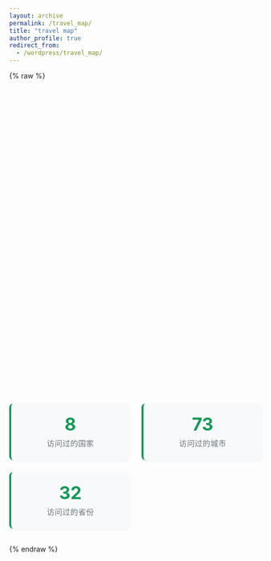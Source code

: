 ```yaml
---
layout: archive
permalink: /travel_map/
title: "travel map"
author_profile: true
redirect_from:
  - /wordpress/travel_map/
---
```


{% raw %}
<div id="map" style="height:600px; width:100%;"></div>

<div class="map-stats">
    <div class="stat-card">
        <div class="stat-number">8</div>
        <div class="stat-label">访问过的国家</div>
    </div>
    <div class="stat-card">
        <div class="stat-number">73</div>
        <div class="stat-label">访问过的城市</div>
    </div>
    <div class="stat-card">
        <div class="stat-number">32</div>
        <div class="stat-label">访问过的省份</div>
    </div>
</div>

<style>
    .map-stats {
        display: grid;
        grid-template-columns: repeat(auto-fit, minmax(200px, 1fr));
        gap: 1.5rem;
        margin: 2rem 0;
    }
    
    .stat-card {
        background: #f8f9fa;
        padding: 1.5rem;
        border-radius: 8px;
        text-align: center;
        border-left: 4px solid #159957;
        box-shadow: 0 2px 6px rgba(0, 0, 0, 0.05);
    }
    
    .stat-number {
        font-size: 2.2rem;
        font-weight: bold;
        color: #159957;
        margin-bottom: 0.5rem;
        line-height: 1;
    }
    
    .stat-label {
        font-size: 0.95rem;
        color: #6c757d;
        text-transform: uppercase;
        letter-spacing: 0.5px;
    }
</style>

<!-- Leaflet CSS -->
<link rel="stylesheet" href="https://unpkg.com/leaflet/dist/leaflet.css" />

<!-- Leaflet JS -->
<script src="https://unpkg.com/leaflet/dist/leaflet.js"></script>

<script>
  document.addEventListener("DOMContentLoaded", function() {
    var map = L.map('map').setView([35, 105], 4);

    L.tileLayer('https://{s}.tile.openstreetmap.org/{z}/{x}/{y}.png', {
      attribution: '&copy; OpenStreetMap contributors'
    }).addTo(map);

    // 国内
    // 黑龙江
    L.marker([52.9736, 122.5370]).addTo(map).bindPopup("漠河");
    L.marker([45.8038, 126.5349]).addTo(map).bindPopup("哈尔滨");
    // 吉林
    L.marker([42.8915, 129.5150]).addTo(map).bindPopup("延吉");
    // 辽宁
    L.marker([38.9140, 121.6147]).addTo(map).bindPopup("大连");
    // 河北
    L.marker([40.9518, 117.9392]).addTo(map).bindPopup("承德");
    L.marker([39.9411, 119.5996]).addTo(map).bindPopup("秦皇岛");
    // 北京
    L.marker([39.9042, 116.4074]).addTo(map).bindPopup("北京");
    // 天津
    L.marker([39.3434, 117.3616]).addTo(map).bindPopup("天津");
    // 内蒙古
    L.marker([42.2579, 118.9568]).addTo(map).bindPopup("赤峰");
    L.marker([43.9333, 116.0833]).addTo(map).bindPopup("锡林格勒");
    // 山西
    L.marker([40.1138, 113.3001]).addTo(map).bindPopup("大同");
    // 山东
    L.marker([36.6683, 117.0209]).addTo(map).bindPopup("济南");
    L.marker([36.0671, 120.3826]).addTo(map).bindPopup("青岛");
    // 河南
    L.marker([34.6197, 112.4540]).addTo(map).bindPopup("洛阳");
    // 江苏
    L.marker([32.0603, 118.7969]).addTo(map).bindPopup("南京");
    L.marker([31.2989, 120.5853]).addTo(map).bindPopup("苏州");
    L.marker([31.4912, 120.3120]).addTo(map).bindPopup("无锡");
    L.marker([31.7723, 119.9747]).addTo(map).bindPopup("常州");
    L.marker([32.3935, 119.4129]).addTo(map).bindPopup("扬州");
    L.marker([33.4996, 119.0153]).addTo(map).bindPopup("淮安");
    // 上海
    L.marker([31.2304, 121.4737]).addTo(map).bindPopup("上海");
    // 浙江
    L.marker([30.2741, 120.1551]).addTo(map).bindPopup("杭州");
    L.marker([29.9850, 122.2072]).addTo(map).bindPopup("舟山");
    // 安徽
    L.marker([31.8206, 117.2272]).addTo(map).bindPopup("合肥");
    L.marker([29.7139, 118.2936]).addTo(map).bindPopup("黄山");
    // 福建
    L.marker([24.4798, 118.0895]).addTo(map).bindPopup("厦门");
    L.marker([24.8739, 118.6756]).addTo(map).bindPopup("泉州");
    // 广东
    L.marker([23.1291, 113.2644]).addTo(map).bindPopup("广州");
    L.marker([22.5431, 114.0579]).addTo(map).bindPopup("深圳");
    L.marker([23.0215, 113.1214]).addTo(map).bindPopup("佛山");
    // 香港
    L.marker([22.3193, 114.1694]).addTo(map).bindPopup("香港");
    // 澳门
    L.marker([22.1987, 113.5439]).addTo(map).bindPopup("澳门");
    // 广西
    L.marker([24.3141, 109.4280]).addTo(map).bindPopup("柳州");
    L.marker([25.2736, 110.2905]).addTo(map).bindPopup("桂林");
    L.marker([21.4850, 109.1200]).addTo(map).bindPopup("北海");
    // 海南
    L.marker([20.0440, 110.1999]).addTo(map).bindPopup("海口");
    L.marker([18.2528, 109.5119]).addTo(map).bindPopup("三亚");
    // 湖北
    L.marker([30.5928, 114.3055]).addTo(map).bindPopup("武汉");
    L.marker([30.6970, 111.2908]).addTo(map).bindPopup("宜昌");
    L.marker([31.0355, 112.2044]).addTo(map).bindPopup("荆门");
    L.marker([31.4889, 110.6749]).addTo(map).bindPopup("神农架");
    // 湖南
    L.marker([28.2282, 112.9388]).addTo(map).bindPopup("长沙");
    L.marker([29.1171, 110.4792]).addTo(map).bindPopup("张家界");
    L.marker([28.3056, 109.7097]).addTo(map).bindPopup("吉首");
    // 江西
    L.marker([28.6820, 115.8579]).addTo(map).bindPopup("南昌");
    L.marker([29.7053, 116.0019]).addTo(map).bindPopup("九江");
    L.marker([27.6229, 113.8598]).addTo(map).bindPopup("萍乡");
    // 四川
    L.marker([30.5728, 104.0668]).addTo(map).bindPopup("成都");
    // 重庆
    L.marker([29.5630, 106.5516]).addTo(map).bindPopup("重庆");
    // 贵州
    L.marker([26.6470, 106.6302]).addTo(map).bindPopup("贵阳");
    L.marker([26.7081, 107.9862]).addTo(map).bindPopup("凯里");
    // 云南
    L.marker([25.0389, 102.7186]).addTo(map).bindPopup("昆明");
    L.marker([25.6065, 100.2250]).addTo(map).bindPopup("大理");
    L.marker([26.8721, 100.2330]).addTo(map).bindPopup("丽江");
    // 陕西
    L.marker([34.3416, 108.9398]).addTo(map).bindPopup("西安");
    // 宁夏
    L.marker([38.4872, 106.2309]).addTo(map).bindPopup("银川");
    // 甘肃
    L.marker([40.1421, 94.6620]).addTo(map).bindPopup("敦煌");
    L.marker([39.8028, 98.2770]).addTo(map).bindPopup("嘉峪关");
    L.marker([38.9329, 100.4500]).addTo(map).bindPopup("张掖");
    // 青海
    L.marker([36.6171, 101.7782]).addTo(map).bindPopup("西宁");
    L.marker([37.3730, 97.3700]).addTo(map).bindPopup("海西");
    // 新疆
    L.marker([39.4704, 75.9898]).addTo(map).bindPopup("喀什");

    // 国外
    // 日本
    L.marker([35.6895, 139.6917]).addTo(map).bindPopup("东京");
    L.marker([35.4437, 139.6380]).addTo(map).bindPopup("横滨");
    L.marker([34.6937, 135.5023]).addTo(map).bindPopup("大阪");
    L.marker([35.0116, 135.7681]).addTo(map).bindPopup("京都");
    // 泰国
    L.marker([13.7563, 100.5018]).addTo(map).bindPopup("曼谷");
    // 土耳其
    L.marker([41.0082, 28.9784]).addTo(map).bindPopup("伊斯坦布尔");
    // 格鲁吉亚
    L.marker([41.7151, 44.8271]).addTo(map).bindPopup("第比利斯");
    L.marker([42.5128, 42.5128]).addTo(map).bindPopup("卡兹别克"); // 高加索地区 Mt. Kazbek，近似坐标
    // 新加坡
    L.marker([1.3521, 103.8198]).addTo(map).bindPopup("新加坡");
    // 俄罗斯
    L.marker([43.1155, 131.8855]).addTo(map).bindPopup("海参崴"); // 符拉迪沃斯托克
    // 越南
    L.marker([21.0278, 105.8342]).addTo(map).bindPopup("河内");

  });
</script>
{% endraw %}
